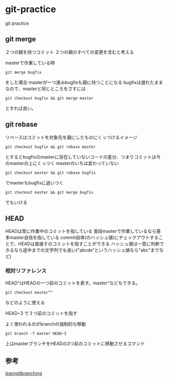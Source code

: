 # git-practice
git practice

##

## git merge
２つの親を持つコミット
２つの親のすべての変更を含むと考える

masterで作業している時

```
git merge bugfix
```
をした場合 masterが一つ進みbugfixも親に持つことになる
bugfixは遅れたままなので、masterと同じところをさすには
```
git checkout bugfix && git merge master
```
とすれば良い。


## git rebase
リベースはコミットを対象先を親にしたものにくっつけるイメージ
```
git checkout bugfix && git rebase master
```
とするとbugfixのmasterに存在していないコードの差分、つまりコミットは今のmasterの上にくっつく
masterのいちは変わっていない
```
git checkout master && git rebase bugfix
```
でmasterもbugfixに追いつく
```
git checkout master && git merge bugfix
```
でもいける

## HEAD
HEADは常に作業中のコミットを指している
普段masterで作業しているなら基本master自信を指している
commit自体(のハッシュ値)にチェックアウトすることで、HEADは直接そのコミットを指すことができる
ハッシュ値は一意に判断できるなら途中までの文字列でも良い("abcde"というハッシュ値なら"abc"までなど)
### 相対リファレンス
HEAD^はHEADの一つ前のコミットを表す。master^などもできる。
```
git checkout master^^
```
などのように使える

HEAD~3 で３つ前のコミットを指す

よく使われるのがbranchの強制的な移動
```
git branch -f master HEAD~3
```
上はmasterブランチをHEADの3つ前のコミットに移動させるコマンド


## 参考
[learngitbranching](https://learngitbranching.js.org)
